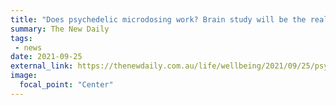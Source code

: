 ```yaml
---
title: "Does psychedelic microdosing work? Brain study will be the real acid test"
summary: The New Daily
tags:
 - news
date: 2021-09-25
external_link: https://thenewdaily.com.au/life/wellbeing/2021/09/25/psychedelic-microdosing-study/
image:
  focal_point: "Center"
---
```

